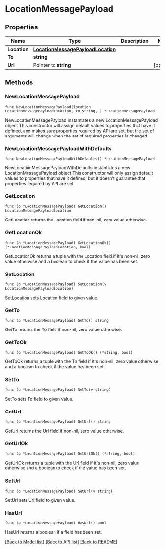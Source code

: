 # LocationMessagePayload

## Properties

Name | Type | Description | Notes
------------ | ------------- | ------------- | -------------
**Location** | [**LocationMessagePayloadLocation**](LocationMessagePayloadLocation.md) |  | 
**To** | **string** |  | 
**Url** | Pointer to **string** |  | [optional] 

## Methods

### NewLocationMessagePayload

`func NewLocationMessagePayload(location LocationMessagePayloadLocation, to string, ) *LocationMessagePayload`

NewLocationMessagePayload instantiates a new LocationMessagePayload object
This constructor will assign default values to properties that have it defined,
and makes sure properties required by API are set, but the set of arguments
will change when the set of required properties is changed

### NewLocationMessagePayloadWithDefaults

`func NewLocationMessagePayloadWithDefaults() *LocationMessagePayload`

NewLocationMessagePayloadWithDefaults instantiates a new LocationMessagePayload object
This constructor will only assign default values to properties that have it defined,
but it doesn't guarantee that properties required by API are set

### GetLocation

`func (o *LocationMessagePayload) GetLocation() LocationMessagePayloadLocation`

GetLocation returns the Location field if non-nil, zero value otherwise.

### GetLocationOk

`func (o *LocationMessagePayload) GetLocationOk() (*LocationMessagePayloadLocation, bool)`

GetLocationOk returns a tuple with the Location field if it's non-nil, zero value otherwise
and a boolean to check if the value has been set.

### SetLocation

`func (o *LocationMessagePayload) SetLocation(v LocationMessagePayloadLocation)`

SetLocation sets Location field to given value.


### GetTo

`func (o *LocationMessagePayload) GetTo() string`

GetTo returns the To field if non-nil, zero value otherwise.

### GetToOk

`func (o *LocationMessagePayload) GetToOk() (*string, bool)`

GetToOk returns a tuple with the To field if it's non-nil, zero value otherwise
and a boolean to check if the value has been set.

### SetTo

`func (o *LocationMessagePayload) SetTo(v string)`

SetTo sets To field to given value.


### GetUrl

`func (o *LocationMessagePayload) GetUrl() string`

GetUrl returns the Url field if non-nil, zero value otherwise.

### GetUrlOk

`func (o *LocationMessagePayload) GetUrlOk() (*string, bool)`

GetUrlOk returns a tuple with the Url field if it's non-nil, zero value otherwise
and a boolean to check if the value has been set.

### SetUrl

`func (o *LocationMessagePayload) SetUrl(v string)`

SetUrl sets Url field to given value.

### HasUrl

`func (o *LocationMessagePayload) HasUrl() bool`

HasUrl returns a boolean if a field has been set.


[[Back to Model list]](../README.md#documentation-for-models) [[Back to API list]](../README.md#documentation-for-api-endpoints) [[Back to README]](../README.md)


